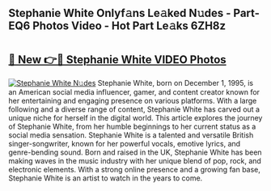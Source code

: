## Stephanie White Onlyf𝚊ns Le𝚊ked N𝚞des - Part-EQ6 Photos Video - Hot Part Le𝚊ks 6ZH8z

# <h2><a href="http://ac45475.deff.icu/?id=Stephanie+White">🔗 New 👉🔴 Stephanie White VIDEO Photos</a></h2>

[![Stephanie White N𝚞des](https://i.imgur.com/rIISA9y.gif)](http://ac45475.deff.icu/?id=Stephanie+White)
Stephanie White, born on December 1, 1995, is an American social media influencer, gamer, and content creator known for her entertaining and engaging presence on various platforms. With a large following and a diverse range of content, Stephanie White has carved out a unique niche for herself in the digital world. This article explores the journey of Stephanie White, from her humble beginnings to her current status as a social media sensation. Stephanie White is a talented and versatile British singer-songwriter, known for her powerful vocals, emotive lyrics, and genre-bending sound. Born and raised in the UK, Stephanie White has been making waves in the music industry with her unique blend of pop, rock, and electronic elements. With a strong online presence and a growing fan base, Stephanie White is an artist to watch in the years to come.
